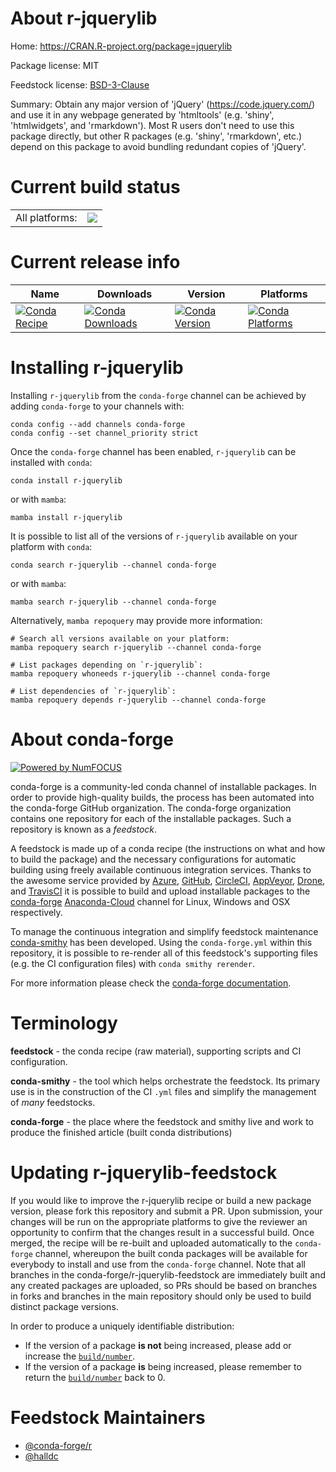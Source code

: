 About r-jquerylib
=================

Home: https://CRAN.R-project.org/package=jquerylib

Package license: MIT

Feedstock license: [BSD-3-Clause](https://github.com/conda-forge/r-jquerylib-feedstock/blob/main/LICENSE.txt)

Summary: Obtain any major version of 'jQuery' (<https://code.jquery.com/>) and use it in any webpage generated by 'htmltools' (e.g. 'shiny', 'htmlwidgets', and 'rmarkdown'). Most R users don't need to use this package directly, but other R packages (e.g. 'shiny', 'rmarkdown', etc.) depend on this package to avoid bundling redundant copies of 'jQuery'.

Current build status
====================


<table><tr><td>All platforms:</td>
    <td>
      <a href="https://dev.azure.com/conda-forge/feedstock-builds/_build/latest?definitionId=9570&branchName=main">
        <img src="https://dev.azure.com/conda-forge/feedstock-builds/_apis/build/status/r-jquerylib-feedstock?branchName=main">
      </a>
    </td>
  </tr>
</table>

Current release info
====================

| Name | Downloads | Version | Platforms |
| --- | --- | --- | --- |
| [![Conda Recipe](https://img.shields.io/badge/recipe-r--jquerylib-green.svg)](https://anaconda.org/conda-forge/r-jquerylib) | [![Conda Downloads](https://img.shields.io/conda/dn/conda-forge/r-jquerylib.svg)](https://anaconda.org/conda-forge/r-jquerylib) | [![Conda Version](https://img.shields.io/conda/vn/conda-forge/r-jquerylib.svg)](https://anaconda.org/conda-forge/r-jquerylib) | [![Conda Platforms](https://img.shields.io/conda/pn/conda-forge/r-jquerylib.svg)](https://anaconda.org/conda-forge/r-jquerylib) |

Installing r-jquerylib
======================

Installing `r-jquerylib` from the `conda-forge` channel can be achieved by adding `conda-forge` to your channels with:

```
conda config --add channels conda-forge
conda config --set channel_priority strict
```

Once the `conda-forge` channel has been enabled, `r-jquerylib` can be installed with `conda`:

```
conda install r-jquerylib
```

or with `mamba`:

```
mamba install r-jquerylib
```

It is possible to list all of the versions of `r-jquerylib` available on your platform with `conda`:

```
conda search r-jquerylib --channel conda-forge
```

or with `mamba`:

```
mamba search r-jquerylib --channel conda-forge
```

Alternatively, `mamba repoquery` may provide more information:

```
# Search all versions available on your platform:
mamba repoquery search r-jquerylib --channel conda-forge

# List packages depending on `r-jquerylib`:
mamba repoquery whoneeds r-jquerylib --channel conda-forge

# List dependencies of `r-jquerylib`:
mamba repoquery depends r-jquerylib --channel conda-forge
```


About conda-forge
=================

[![Powered by
NumFOCUS](https://img.shields.io/badge/powered%20by-NumFOCUS-orange.svg?style=flat&colorA=E1523D&colorB=007D8A)](https://numfocus.org)

conda-forge is a community-led conda channel of installable packages.
In order to provide high-quality builds, the process has been automated into the
conda-forge GitHub organization. The conda-forge organization contains one repository
for each of the installable packages. Such a repository is known as a *feedstock*.

A feedstock is made up of a conda recipe (the instructions on what and how to build
the package) and the necessary configurations for automatic building using freely
available continuous integration services. Thanks to the awesome service provided by
[Azure](https://azure.microsoft.com/en-us/services/devops/), [GitHub](https://github.com/),
[CircleCI](https://circleci.com/), [AppVeyor](https://www.appveyor.com/),
[Drone](https://cloud.drone.io/welcome), and [TravisCI](https://travis-ci.com/)
it is possible to build and upload installable packages to the
[conda-forge](https://anaconda.org/conda-forge) [Anaconda-Cloud](https://anaconda.org/)
channel for Linux, Windows and OSX respectively.

To manage the continuous integration and simplify feedstock maintenance
[conda-smithy](https://github.com/conda-forge/conda-smithy) has been developed.
Using the ``conda-forge.yml`` within this repository, it is possible to re-render all of
this feedstock's supporting files (e.g. the CI configuration files) with ``conda smithy rerender``.

For more information please check the [conda-forge documentation](https://conda-forge.org/docs/).

Terminology
===========

**feedstock** - the conda recipe (raw material), supporting scripts and CI configuration.

**conda-smithy** - the tool which helps orchestrate the feedstock.
                   Its primary use is in the construction of the CI ``.yml`` files
                   and simplify the management of *many* feedstocks.

**conda-forge** - the place where the feedstock and smithy live and work to
                  produce the finished article (built conda distributions)


Updating r-jquerylib-feedstock
==============================

If you would like to improve the r-jquerylib recipe or build a new
package version, please fork this repository and submit a PR. Upon submission,
your changes will be run on the appropriate platforms to give the reviewer an
opportunity to confirm that the changes result in a successful build. Once
merged, the recipe will be re-built and uploaded automatically to the
`conda-forge` channel, whereupon the built conda packages will be available for
everybody to install and use from the `conda-forge` channel.
Note that all branches in the conda-forge/r-jquerylib-feedstock are
immediately built and any created packages are uploaded, so PRs should be based
on branches in forks and branches in the main repository should only be used to
build distinct package versions.

In order to produce a uniquely identifiable distribution:
 * If the version of a package **is not** being increased, please add or increase
   the [``build/number``](https://docs.conda.io/projects/conda-build/en/latest/resources/define-metadata.html#build-number-and-string).
 * If the version of a package **is** being increased, please remember to return
   the [``build/number``](https://docs.conda.io/projects/conda-build/en/latest/resources/define-metadata.html#build-number-and-string)
   back to 0.

Feedstock Maintainers
=====================

* [@conda-forge/r](https://github.com/conda-forge/r/)
* [@halldc](https://github.com/halldc/)

